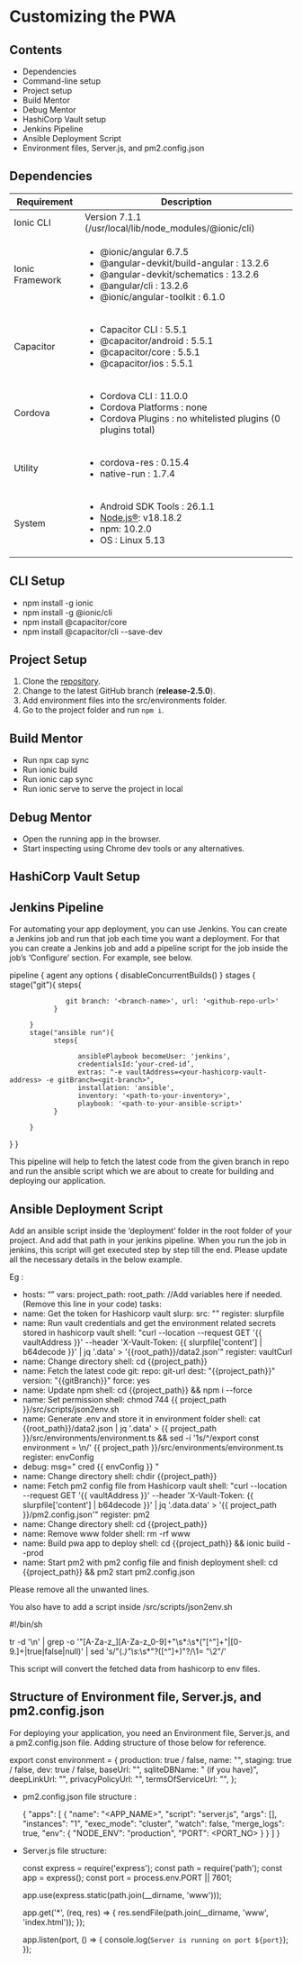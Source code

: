 # Customizing the PWA

Contents
---------------------

 * Dependencies
 * Command-line setup
 * Project setup
 * Build Mentor
 * Debug Mentor
 * HashiCorp Vault setup
 * Jenkins Pipeline
 * Ansible Deployment Script
 * Environment files, Server.js, and pm2.config.json


Dependencies
------------

| Requirement         | Description    |
|--------------|-----------|
| Ionic CLI|Version 7.1.1 (/usr/local/lib/node_modules/@ionic/cli)|
| Ionic Framework | <ul><li>@ionic/angular 6.7.5</li> <li>@angular-devkit/build-angular : 13.2.6 </li><li> @angular-devkit/schematics : 13.2.6 </li><li>@angular/cli : 13.2.6 </li><li> @ionic/angular-toolkit : 6.1.0 </li></ul>|
| Capacitor | <ul><li>Capacitor CLI : 5.5.1 </li><li>@capacitor/android : 5.5.1 </li><li>@capacitor/core : 5.5.1 </li><li>@capacitor/ios : 5.5.1 </li></ul>|
| Cordova | <ul><li>Cordova CLI : 11.0.0</li><li>Cordova Platforms : none</li><li>Cordova Plugins : no whitelisted plugins (0 plugins total)</li></ul>|
| Utility | <ul><li>cordova-res : 0.15.4</li><li>native-run : 1.7.4 </li></ul>
| System | <ul><li>Android SDK Tools : 26.1.1</li><li><a href="https://nodejs.org/">Node.js®</a>: v18.18.2</li><li>npm: 10.2.0</li><li>OS : Linux 5.13</li></ul>|

CLI Setup
---------

- npm install -g ionic
- npm install -g @ionic/cli
- npm install @capacitor/core
- npm install @capacitor/cli --save-dev


Project Setup
-------------

1. Clone the [repository](https://github.com/ELEVATE-Project/mentoring-mobile-app.git).
2. Change to the latest GitHub branch (**release-2.5.0**).
3. Add environment files into the src/environments folder.
4. Go to the project folder and run `npm i`.


Build Mentor
--------------

- Run npx cap sync
- Run ionic build
- Run ionic cap sync
- Run ionic serve to serve the project in local


Debug Mentor
--------------

- Open the running app in the browser.
- Start inspecting using Chrome dev tools or any alternatives.

HashiCorp Vault Setup
---------------------


Jenkins Pipeline
----------------

For automating your app deployment, you can use Jenkins. You can create a Jenkins job and run that job each time you want a deployment.
For that you can create a Jenkins job and add a pipeline script for the job inside the job’s ‘Configure’ section. For example, see below.

   pipeline { agent any
      options {
         disableConcurrentBuilds()
            }
      stages {
         stage("git"){
               steps{
                  
                  git branch: '<branch-name>', url: '<github-repo-url>'
               }
               
         }
         stage("ansible run"){
               steps{
                  
                     ansiblePlaybook becomeUser: 'jenkins', 
                     credentialsId:’your-cred-id’, 
                     extras: "-e vaultAddress=<your-hashicorp-vault-address> -e gitBranch=<git-branch>", 
                     installation: 'ansible', 
                     inventory: '<path-to-your-inventory>', 
                     playbook: '<path-to-your-ansible-script>'
               }
               
         }
   }
   }

This pipeline will help to fetch the latest code from the given branch in repo and run the ansible script which we are about to create for building and deploying our application.

Ansible Deployment Script
-------------------------

Add an ansible script inside the ‘deployment’ folder in the root folder of your project. And add that path in your jenkins pipeline. When you run the job in jenkins, this script will get executed step by step till the end. Please update all the necessary details in the below example.

Eg :

   - hosts: “<your-host>”
   vars:
   project_path: <path-to-the-project-in-server>
   root_path: <path-to-the-parent-folder-of-project>
   //Add variables here if needed. (Remove this line in your code)
   tasks:
   - name: Get the token for Hashicorp vault
      slurp:
      src: "<path-to-hashicorp-vault-token>"
      register: slurpfile
   - name: Run vault credentials and get the environment related secrets stored in hashicorp vault
      shell: "curl --location --request GET '{{ vaultAddress }}<environment-files-folder-name>' --header 'X-Vault-Token: {{ slurpfile['content'] | b64decode }}' | jq '.data' > '{{root_path}}/data2.json'"
      register: vaultCurl
   - name: Change directory
      shell: cd {{project_path}}
   - name: Fetch the latest code
      git:
      repo: git-url
      dest: "{{project_path}}"
      version: "{{gitBranch}}"
      force: yes
   - name: Update npm
      shell: cd {{project_path}} && npm i --force
   - name: Set permission
      shell: chmod 744 {{ project_path }}/src/scripts/json2env.sh
   - name: Generate .env and store it in environment folder
      shell: cat {{root_path}}/data2.json | jq '.data' > {{ project_path }}/src/environments/environment.ts && sed -i '1s/^/export const environment = \n/' {{ project_path }}/src/environments/environment.ts
      register: envConfig
   - debug: msg=" cred {{ envConfig }} "
   - name: Change directory
      shell: chdir {{project_path}}
   - name: Fetch pm2 config file from Hashicorp vault
      shell: "curl --location --request GET '{{ vaultAddress }}<pm2-config-file-folder>' --header 'X-Vault-Token: {{ slurpfile['content'] | b64decode }}' | jq '.data.data' > '{{ project_path }}/pm2.config.json'"
      register: pm2
   - name: Change directory
      shell: cd {{project_path}}
   - name: Remove www folder
      shell: rm -rf www
   - name: Build pwa app to deploy
      shell: cd {{project_path}} && ionic build --prod
   - name: Start pm2 with pm2 config file and finish deployment
      shell: cd {{project_path}} && pm2 start pm2.config.json


Please remove all the unwanted lines.

You also have to add a script inside /src/scripts/json2env.sh


   #!/bin/sh

   tr -d '\n' |
   grep -o '"[A-Za-z\_][A-Za-z_0-9]\+"\s*:\s*\("[^"]\+"\|[0-9\.]\+\|true\|false\|null\)' |
   sed 's/"\(._\)"\s_:\s\*"\?\([^"]\+\)"\?/\1= "\2"/'

This script will convert the fetched data from hashicorp to env files.



Structure of Environment file, Server.js, and pm2.config.json
-------------------------------------------------------------

For deploying your application, you need an Environment file, Server.js, and a pm2.config.json file. Adding structure of those below for reference.

   export const environment = {
      production: true / false,
      name: "<name>",
      staging: true / false,
      dev: true / false,
      baseUrl: "<base-url>",
      sqliteDBName: "<db-name> (if you have)",
      deepLinkUrl: "<deeplink-url>",
      privacyPolicyUrl: "<privacy-policy-url>",
      termsOfServiceUrl: "<term-of-service-url>",
   };

* pm2.config.json file structure :

   {
   "apps": [
      {
      "name": "<APP_NAME>",
      "script": "server.js",
      "args": [],
      "instances": "1",
      "exec_mode": "cluster",
      "watch": false,
      "merge_logs": true,
      "env": {
         "NODE_ENV": "production",
         "PORT": <PORT_NO>
      }
      }
   ]
   }


* Server.js file structure:

   const express = require('express');
   const path = require('path');
   const app = express();
   const port = process.env.PORT || 7601;


   app.use(express.static(path.join(__dirname, 'www')));


   app.get('*', (req, res) => {
      res.sendFile(path.join(__dirname, 'www', 'index.html'));
   });


   app.listen(port, () => {
      console.log(`Server is running on port ${port}`);
   });

